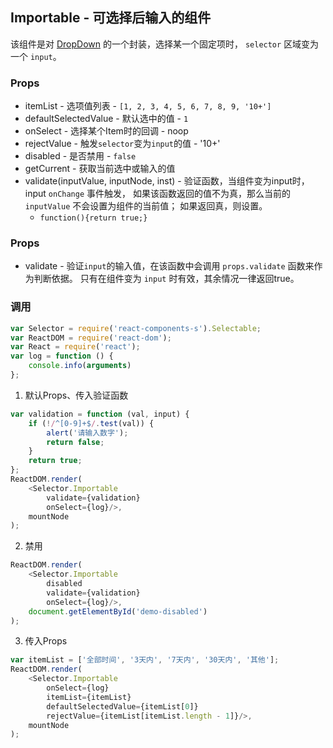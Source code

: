 ## Importable - 可选择后输入的组件
该组件是对 [DropDown](./DropDown.html) 的一个封装，选择某一个固定项时， `selector` 区域变为一个 `input`。

### Props
+ itemList - 选项值列表 - `[1, 2, 3, 4, 5, 6, 7, 8, 9, '10+']`
+ defaultSelectedValue - 默认选中的值 - `1`
+ onSelect - 选择某个Item时的回调 - noop
+ rejectValue - 触发`selector`变为`input`的值 - '10+'
+ disabled - 是否禁用 - `false`
+ getCurrent - 获取当前选中或输入的值
+ validate(inputValue, inputNode, inst) - 
  验证函数，当组件变为input时，input `onChange` 事件触发，
  如果该函数返回的值不为真，那么当前的 `inputValue` 不会设置为组件的当前值；
  如果返回真，则设置。
  - `function(){return true;}`

### Props
+ validate - 验证`input`的输入值，在该函数中会调用 `props.validate` 函数来作为判断依据。
  只有在组件变为 `input` 时有效，其余情况一律返回true。

### 调用
```JavaScript
var Selector = require('react-components-s').Selectable;
var ReactDOM = require('react-dom');
var React = require('react');
var log = function () {
    console.info(arguments)
};
```
1. 默认Props、传入验证函数
```JavaScript
var validation = function (val, input) {
    if (!/^[0-9]+$/.test(val)) {
        alert('请输入数字');
        return false;
    }
    return true;
};
ReactDOM.render(
    <Selector.Importable
        validate={validation}
        onSelect={log}/>,
    mountNode
);
```
2. 禁用
```JavaScript
ReactDOM.render(
    <Selector.Importable
        disabled
        validate={validation}
        onSelect={log}/>,
    document.getElementById('demo-disabled')
);
```
3. 传入Props
```JavaScript
var itemList = ['全部时间', '3天内', '7天内', '30天内', '其他'];
ReactDOM.render(
    <Selector.Importable
        onSelect={log}
        itemList={itemList}
        defaultSelectedValue={itemList[0]}
        rejectValue={itemList[itemList.length - 1]}/>,
    mountNode
);
```